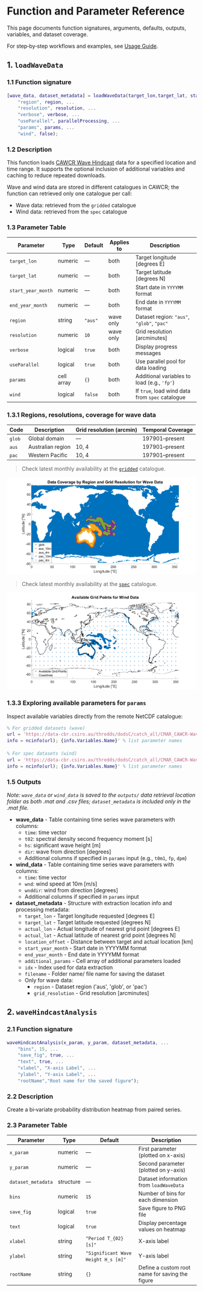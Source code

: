 # Function and Parameter Reference

This page documents function signatures, arguments, defaults, outputs, variables, and dataset coverage.

For step‑by‑step workflows and examples, see [Usage Guide](usage.md).

## 1. `loadWaveData`

### 1.1 Function signature

```matlab
[wave_data, dataset_metadata] = loadWaveData(target_lon,target_lat, start_year_month, end_year_month, ...
    "region", region, ...
    "resolution", resolution, ...
    "verbose", verbose, ...
    "useParallel", parallelProcessing, ...
    "params", params, ...
    "wind", false);
```

### 1.2 Description

This function loads [CAWCR Wave Hindcast](https://researchdata.edu.au/cawcr-wave-hindcast-aggregated-collection/1401722#:~:text=Organisation%26rft,4%20degree%20%2824%20arcminute) data for a specified location and time range. It supports the optional inclusion of additional variables and caching to reduce repeated downloads.

Wave and wind data are stored in different catalogues in CAWCR; the function can retrieved only one catalogue per call:

- Wave data: retrieved from the `gridded` catalogue
- Wind data: retrieved from the `spec` catalogue

### 1.3 Parameter Table

| Parameter          | Type       | Default | Applies to | Description                                     |
| ------------------ | ---------- | ------- | ---------- | ----------------------------------------------- |
| `target_lon`       | numeric    | —       | both       | Target longitude [degrees E]                    |
| `target_lat`       | numeric    | —       | both       | Target latitude [degrees N]                     |
| `start_year_month` | numeric    | —       | both       | Start date in `YYYYMM` format                   |
| `end_year_month`   | numeric    | —       | both       | End date in `YYYYMM` format                     |
| `region`           | string     | `"aus"` | wave only  | Dataset region: `"aus"`, `"glob"`, `"pac"`      |
| `resolution`       | numeric    | `10`    | wave only  | Grid resolution [arcminutes]                    |
| `verbose`          | logical    | `true`  | both       | Display progress messages                       |
| `useParallel`      | logical    | `true`  | both       | Use parallel pool for data loading              |
| `params`           | cell array | `{}`    | both       | Additional variables to load (e.g., `'fp'`)     |
| `wind`             | logical    | `false` | both       | If `true`, load wind data from `spec` catalogue |

### 1.3.1 Regions, resolutions, coverage for wave data

| Code   | Description       | Grid resolution (arcmin) | Temporal Coverage |
| ------ | ----------------- | ------------------------ | ----------------- |
| `glob` | Global domain     | —                        | 197901–present    |
| `aus`  | Australian region | 10, 4                    | 197901–present    |
| `pac`  | Western Pacific   | 10, 4                    | 197901–present    |

> Check latest monthly availability at the [`gridded`](https://data-cbr.csiro.au/thredds/catalog/catch_all/CMAR_CAWCR-Wave_archive/CAWCR_Wave_Hindcast_aggregate/gridded/catalog.html) catalogue.

![Data Coverage by Region and Resolution](figures/dataCoverage_gridded.png)

> Check latest monthly availability at the [`spec`](https://data-cbr.csiro.au/thredds/catalog/catch_all/CMAR_CAWCR-Wave_archive/CAWCR_Wave_Hindcast_aggregate/spec/catalog.html) catalogue.

![Available Grind Points for spec Catalogue](figures/dataCoverage_spec.png)

### 1.3.3 Exploring available parameters for `params`

Inspect available variables directly from the remote NetCDF catalogue:

```matlab
% For gridded datasets (wave)
url = 'https://data-cbr.csiro.au/thredds/dodsC/catch_all/CMAR_CAWCR-Wave_archive/CAWCR_Wave_Hindcast_aggregate/gridded/ww3.aus_4m.202508.nc';
info = ncinfo(url); {info.Variables.Name}' % list parameter names

% For spec datasets (wind)
url = 'https://data-cbr.csiro.au/thredds/dodsC/catch_all/CMAR_CAWCR-Wave_archive/CAWCR_Wave_Hindcast_aggregate/spec/ww3.202508_spec.nc';
info = ncinfo(url); {info.Variables.Name}' % list parameter names
```

### 1.5 Outputs

_Note: `wave_data` or `wind_data` is saved to the `outputs/` data retrieval location folder as both .mat and .csv files; `dataset_metadata` is included only in the .mat file._

- **wave_data** - Table containing time series wave parameters with columns:
  - `time`: time vector
  - `t02`: spectral density second frequency moment [s]
  - `hs`: significant wave height [m]
  - `dir`: wave from direction [degrees]
  - Additional columns if specified in `params` input (e.g., `t0m1`, `fp`, `dpm`)
- **wind_data** - Table containing time series wave parameters with columns:
  - `time`: time vector
  - `wnd`: wind speed at 10m [m/s]
  - `wnddir`: wind from direction [degrees]
  - Additional columns if specified in `params` input
- **dataset_metadata** - Structure with extraction location info and processing metadata:
  - `target_lon` - Target longitude requested [degrees E]
  - `target_lat` - Target latitude requested [degrees N]
  - `actual_lon` - Actual longitude of nearest grid point [degrees E]
  - `actual_lat` - Actual latitude of nearest grid point [degrees N]
  - `location_offset` - Distance between target and actual location [km]
  - `start_year_month` - Start date in YYYYMM format
  - `end_year_month` - End date in YYYYMM format
  - `additional_params` - Cell array of additional parameters loaded
  - `idx` - Index used for data extraction
  - `filename` - Folder name/ file name for saving the dataset
  - Only for wave data:
    - `region` - Dataset region ('aus', 'glob', or 'pac')
    - `grid_resolution` - Grid resolution [arcminutes]

## 2. `waveHindcastAnalysis`

### 2.1 Function signature

```matlab
waveHindcastAnalysis(x_param, y_param, dataset_metadata, ...
    "bins", 15, ...
    "save_fig", true, ...
    "text", true, ...
    "xlabel", "X-axis Label", ...
    "ylabel", "Y-axis Label", ...
    "rootName","Root name for the saved figure");
```

### 2.2 Description

Create a bi‑variate probability distribution heatmap from paired series.

### 2.3 Parameter Table

| Parameter          | Type      | Default                             | Description                                     |
| ------------------ | --------- | ----------------------------------- | ----------------------------------------------- |
| `x_param`          | numeric   | —                                   | First parameter (plotted on x-axis)             |
| `y_param`          | numeric   | —                                   | Second parameter (plotted on y-axis)            |
| `dataset_metadata` | structure | —                                   | Dataset information from `loadWaveData`         |
| `bins`             | numeric   | `15`                                | Number of bins for each dimension               |
| `save_fig`         | logical   | `true`                              | Save figure to PNG file                         |
| `text`             | logical   | `true`                              | Display percentage values on heatmap            |
| `xlabel`           | string    | `"Period T_{02} [s]"`               | X-axis label                                    |
| `ylabel`           | string    | `"Significant Wave Height H_s [m]"` | Y-axis label                                    |
| `rootName`         | string    | `{}`                                | Define a custom root name for saving the figure |
